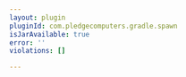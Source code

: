 ```yaml
---
layout: plugin
pluginId: com.pledgecomputers.gradle.spawn
isJarAvailable: true
error: ''
violations: []

---
```


